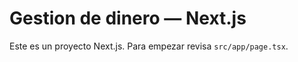 # Gestion de dinero — Next.js

Este es un proyecto Next.js. Para empezar revisa `src/app/page.tsx`.
